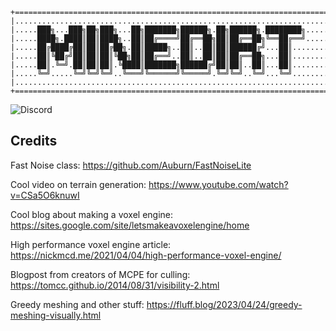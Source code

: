 ﻿```
+======================================================================+
|......................................................................|
|.....███╗...███╗██╗███╗...██╗███████╗██████╗.██╗██████╗.████████╗.....|
|.....████╗.████║██║████╗..██║██╔════╝██╔══██╗██║██╔══██╗╚══██╔══╝.....|
|.....██╔████╔██║██║██╔██╗.██║█████╗..██║..██║██║██████╔╝...██║........|
|.....██║╚██╔╝██║██║██║╚██╗██║██╔══╝..██║..██║██║██╔══██╗...██║........|
|.....██║.╚═╝.██║██║██║.╚████║███████╗██████╔╝██║██║..██║...██║........|
|.....╚═╝.....╚═╝╚═╝╚═╝..╚═══╝╚══════╝╚═════╝.╚═╝╚═╝..╚═╝...╚═╝........|
|......................................................................|
+======================================================================+
```

![Discord](https://img.shields.io/discord/1165553796223602708?style=flat-square&logo=discord&logoColor=white&label=Discord&color=%237289DA&link=https%3A%2F%2Fdiscord.gg%2FnU63sFMcnX)

## Credits 
Fast Noise class: https://github.com/Auburn/FastNoiseLite

Cool video on terrain generation: https://www.youtube.com/watch?v=CSa5O6knuwI

Cool blog about making a voxel engine: https://sites.google.com/site/letsmakeavoxelengine/home

High performance voxel engine article: https://nickmcd.me/2021/04/04/high-performance-voxel-engine/

Blogpost from creators of MCPE for culling: https://tomcc.github.io/2014/08/31/visibility-2.html

Greedy meshing and other stuff: https://fluff.blog/2023/04/24/greedy-meshing-visually.html
